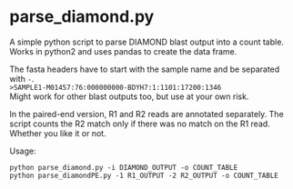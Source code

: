 # parse_diamond.py
A simple python script to parse DIAMOND blast output into a count table. Works in python2 and uses pandas to create the data frame.  

The fasta headers have to start with the sample name and be separated with `-`.  
`>SAMPLE1-M01457:76:000000000-BDYH7:1:1101:17200:1346`  
Might work for other blast outputs too, but use at your own risk. 

In the paired-end version, R1 and R2 reads are annotated separately. The script counts the R2 match only if there was no match on the R1 read. Whether you like it or not.

Usage:
```
python parse_diamond.py -i DIAMOND_OUTPUT -o COUNT_TABLE
python parse_diamondPE.py -1 R1_OUTPUT -2 R2_OUTPUT -o COUNT_TABLE
```
